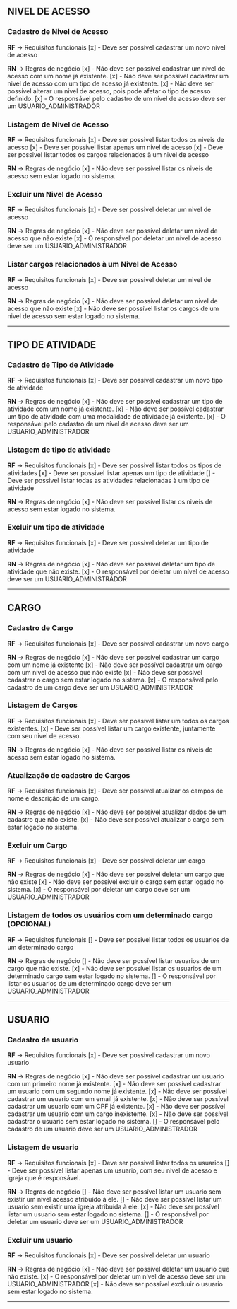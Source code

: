 ## NIVEL DE ACESSO

### Cadastro de Nivel de Acesso

**RF** -> Requisitos funcionais
[x] - Deve ser possivel cadastrar um novo nivel de acesso

**RN** -> Regras de negócio
[x] - Não deve ser possível cadastrar um nivel de acesso com um nome já existente.
[x] - Não deve ser possível cadastrar um nivel de acesso com um tipo de acesso já existente.
[x] - Não deve ser possível alterar um nivel de acesso, pois pode afetar o tipo de acesso definido.
[x] - O responsável pelo cadastro de um nível de acesso deve ser um USUARIO_ADMINISTRADOR

### Listagem de Nivel de Acesso

**RF** -> Requisitos funcionais
[x] - Deve ser possivel listar todos os niveis de acesso
[x] - Deve ser possivel listar apenas um nivel de acesso
[x] - Deve ser possivel listar todos os cargos relacionados à um nivel de acesso

**RN** -> Regras de negócio
[x] - Não deve ser possível listar os niveis de acesso sem estar logado no sistema.

### Excluir um Nivel de Acesso

**RF** -> Requisitos funcionais
[x] - Deve ser possivel deletar um nivel de acesso

**RN** -> Regras de negócio
[x] - Não deve ser possível deletar um nivel de acesso que não existe
[x] - O responsável por deletar um nível de acesso deve ser um USUARIO_ADMINISTRADOR

### Listar cargos relacionados à um Nivel de Acesso

**RF** -> Requisitos funcionais
[x] - Deve ser possivel deletar um nivel de acesso

**RN** -> Regras de negócio
[x] - Não deve ser possível deletar um nivel de acesso que não existe
[x] - Não deve ser possível listar os cargos de um nivel de acesso sem estar logado no sistema.


-------------------------------------------------------------------------------------------------

## TIPO DE ATIVIDADE

### Cadastro de Tipo de Atividade

**RF** -> Requisitos funcionais
[x] - Deve ser possivel cadastrar um novo tipo de atividade

**RN** -> Regras de negócio
[x] - Não deve ser possível cadastrar um tipo de atividade com um nome já existente.
[x] - Não deve ser possível cadastrar um tipo de atividade com uma modalidade de atividade já existente.
[x] - O responsável pelo cadastro de um nível de acesso deve ser um USUARIO_ADMINISTRADOR

### Listagem de tipo de atividade

**RF** -> Requisitos funcionais
[x] - Deve ser possivel listar todos os tipos de atividades
[x] - Deve ser possivel listar apenas um tipo de atividade
[] - Deve ser possivel listar todas as atividades relacionadas à um tipo de atividade

**RN** -> Regras de negócio
[x] - Não deve ser possível listar os niveis de acesso sem estar logado no sistema.

### Excluir um tipo de atividade

**RF** -> Requisitos funcionais
[x] - Deve ser possivel deletar um tipo de atividade

**RN** -> Regras de negócio
[x] - Não deve ser possível deletar um tipo de atividade que não existe.
[x] - O responsável por deletar um nível de acesso deve ser um USUARIO_ADMINISTRADOR

-------------------------------------------------------------------------------------------------

## CARGO

### Cadastro de Cargo

**RF** -> Requisitos funcionais
[x] - Deve ser possível cadastrar um novo cargo

**RN** -> Regras de negócio
[x] - Não deve ser possível cadastrar um cargo com um nome já existente
[x] - Não deve ser possível cadastrar um cargo com um nível de acesso que não existe
[x] - Não deve ser possível cadastrar o cargo sem estar logado no sistema.
[x] - O responsável pelo cadastro de um cargo deve ser um USUARIO_ADMINISTRADOR

### Listagem de Cargos

**RF** -> Requisitos funcionais
[x] - Deve ser possível listar um todos os cargos existentes.
[x] - Deve ser possível listar um cargo existente, juntamente com seu nivel de acesso.

**RN** -> Regras de negócio
[x] - Não deve ser possível listar os niveis de acesso sem estar logado no sistema.

### Atualização de cadastro de Cargos

**RF** -> Requisitos funcionais
[x] - Deve ser possível atualizar os campos de nome e descrição de um cargo.

**RN** -> Regras de negócio
[x] - Não deve ser possível atualizar dados de um cadastro que não existe.
[x] - Não deve ser possível atualizar o cargo sem estar logado no sistema.

### Excluir um Cargo

**RF** -> Requisitos funcionais
[x] - Deve ser possivel deletar um cargo

**RN** -> Regras de negócio
[x] - Não deve ser possível deletar um cargo que não existe
[x] - Não deve ser possível excluir o cargo sem estar logado no sistema.
[x] - O responsável por deletar um cargo deve ser um USUARIO_ADMINISTRADOR

### Listagem de todos os usuários com um determinado cargo (OPCIONAL)

**RF** -> Requisitos funcionais
[] - Deve ser possivel listar todos os usuarios de um determinado cargo

**RN** -> Regras de negócio
[] - Não deve ser possível listar usuarios de um cargo que não existe.
[x] - Não deve ser possível listar os usuarios de um determinado cargo sem estar logado no sistema.
[] - O responsável por listar os usuarios de um determinado cargo deve ser um USUARIO_ADMINISTRADOR

-------------------------------------------------------------------------------------------------

## USUARIO

### Cadastro de usuario

**RF** -> Requisitos funcionais
[x] - Deve ser possivel cadastrar um novo usuario

**RN** -> Regras de negócio
[x] - Não deve ser possível cadastrar um usuario com um primeiro nome já existente.
[x] - Não deve ser possível cadastrar um usuario com um segundo nome já existente.
[x] - Não deve ser possível cadastrar um usuario com um email já existente.
[x] - Não deve ser possível cadastrar um usuario com um CPF já existente.
[x] - Não deve ser possível cadastrar um usuario com um cargo inexistente.
[x] - Não deve ser possível cadastrar o usuario sem estar logado no sistema.
[] - O responsável pelo cadastro de um usuario deve ser um USUARIO_ADMINISTRADOR

### Listagem de usuario

**RF** -> Requisitos funcionais
[x] - Deve ser possivel listar todos os usuarios
[] - Deve ser possivel listar apenas um usuario, com seu nivel de acesso e igreja que é responsável.

**RN** -> Regras de negócio
[] - Não deve ser possível listar um usuario sem existir um nivel acesso atribuído à ele.
[] - Não deve ser possível listar um usuario sem existir uma igreja atribuída à ele.
[x] - Não deve ser possível listar um usuario sem estar logado no sistema.
[] - O responsável por deletar um usuario deve ser um USUARIO_ADMINISTRADOR

### Excluir um usuario

**RF** -> Requisitos funcionais
[x] - Deve ser possivel deletar um usuario

**RN** -> Regras de negócio
[x] - Não deve ser possível deletar um usuario que não existe.
[x] - O responsável por deletar um nível de acesso deve ser um USUARIO_ADMINISTRADOR
[x] - Não deve ser possível excluuir o usuario sem estar logado no sistema.

-------------------------------------------------------------------------------------------------